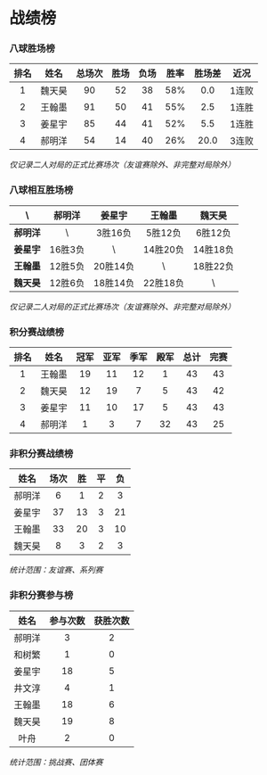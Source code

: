 # 战绩榜

### 八球胜场榜

| 排名 | 姓名   | 总场次 | 胜场 | 负场 | 胜率  | 胜场差 | 近况  |
| :--: | :---: | :---: | :--: | :--: | :--: | :---: | :---: |
| 1    | 魏天昊 | 90    | 52   | 38   | 58%  | 0.0   | 1连败 |
| 2    | 王翰墨 | 91    | 50   | 41   | 55%  | 2.5   | 1连胜 |
| 3    | 姜星宇 | 85    | 44   | 41   | 52%  | 5.5   | 1连胜 |
| 4    | 郝明洋 | 54    | 14   | 40   | 26%  | 20.0  | 3连败 |

*仅记录二人对局的正式比赛场次（友谊赛除外、非完整对局除外）*

### 八球相互胜场榜

|    **\\**   | 郝明洋  | 姜星宇   | 王翰墨   | 魏天昊   |
| :---------: | :----: | :------: | :------: | :-----: |
| **郝明洋** |   \\     | 3胜16负  | 5胜12负  | 6胜12负  |
| **姜星宇** | 16胜3负  |   \\     | 14胜20负 | 14胜18负 |
| **王翰墨** | 12胜5负  | 20胜14负 |   \\     | 18胜22负 |
| **魏天昊** | 12胜6负  | 18胜14负 | 22胜18负 |   \\     |

*仅记录二人对局的正式比赛场次（友谊赛除外、非完整对局除外）*

### 积分赛战绩榜

| 排名 | 姓名  | 冠军 | 亚军  | 季军 | 殿军 | 总计  | 完赛 |
| :-: | :---: | :--: | :--: | :--: | :--: | :--: | :--: |
| 1   | 王翰墨 | 19   | 11   | 12   | 1    | 43   | 43   |
| 2   | 魏天昊 | 12   | 19   | 7    | 5    | 43   | 42   |
| 3   | 姜星宇 | 11   | 10   | 17   | 5    | 43   | 43   |
| 4   | 郝明洋 | 1    | 3    | 7    | 32   | 43   | 25   |

### 非积分赛战绩榜

| 姓名   | 场次 | 胜   | 平   | 负   |
| :---: | :--: | :--: | :--: | :--: |
| 郝明洋 |  6   |  1   |  2   |  3   |
| 姜星宇 |  37  |  13  |  3   |  21  |
| 王翰墨 |  33  |  20  |  3   |  10  |
| 魏天昊 |  8   |  3   |  2   |  3   |

*统计范围：友谊赛、系列赛*

### 非积分赛参与榜

| 姓名   | 参与次数 | 获胜次数 |
| :----: | :-----: | :-----: |
| 郝明洋  |    3    |    2    |
| 和树繁  |    1    |    0    |
| 姜星宇  |   18    |    5    |
| 井文淳  |    4    |    1    |
| 王翰墨  |   18    |    6    |
| 魏天昊  |   19    |    8    |
| 叶舟    |    2    |    0    |

*统计范围：挑战赛、团体赛*